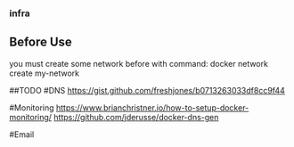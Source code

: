 ### infra

## Before Use
you must create some network before with command:
docker network create my-network

##TODO
#DNS
  https://gist.github.com/freshjones/b0713263033df8cc9f44
  
  
#Monitoring
https://www.brianchristner.io/how-to-setup-docker-monitoring/
https://github.com/jderusse/docker-dns-gen


#Email
